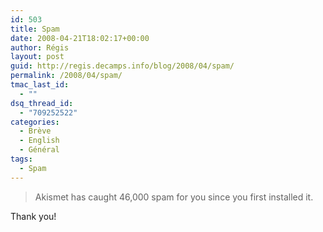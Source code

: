 ```yaml
---
id: 503
title: Spam
date: 2008-04-21T18:02:17+00:00
author: Régis
layout: post
guid: http://regis.decamps.info/blog/2008/04/spam/
permalink: /2008/04/spam/
tmac_last_id:
  - ""
dsq_thread_id:
  - "709252522"
categories:
  - Brève
  - English
  - Général
tags:
  - Spam
---
```

> Akismet has caught 46,000 spam for you since you first installed it.

Thank you!